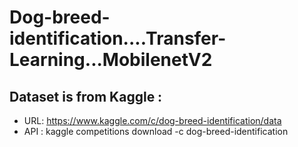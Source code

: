 # Dog-breed-identification....Transfer-Learning...MobilenetV2
## Dataset is from Kaggle : 
* URL: https://www.kaggle.com/c/dog-breed-identification/data
* API : kaggle competitions download -c dog-breed-identification
